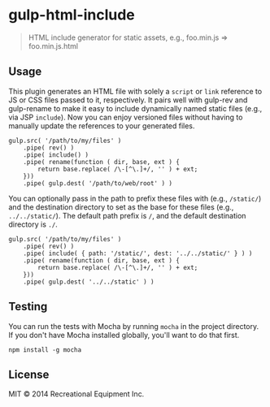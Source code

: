 # gulp-html-include

> HTML include generator for static assets, e.g., foo.min.js => foo.min.js.html

## Usage

This plugin generates an HTML file with solely a `script` or `link` reference
to JS or CSS files passed to it, respectively. It pairs well with gulp-rev and
gulp-rename to make it easy to include dynamically named static files (e.g.,
via JSP `include`). Now you can enjoy versioned files without having to manually
update the references to your generated files.

```
gulp.src( '/path/to/my/files' )
    .pipe( rev() )
    .pipe( include() )
    .pipe( rename(function ( dir, base, ext ) {
        return base.replace( /\-[^\.]+/, '' ) + ext;
    }))
    .pipe( gulp.dest( '/path/to/web/root' ) )
```

You can optionally pass in the path to prefix these files with (e.g.,
`/static/`) and the destination directory to set as the base for these files
(e.g., `../../static/`). The default path prefix is `/`, and the default
destination directory is `./`.

```
gulp.src( '/path/to/my/files' )
    .pipe( rev() )
    .pipe( include( { path: '/static/', dest: '../../static/' } ) )
    .pipe( rename(function ( dir, base, ext ) {
        return base.replace( /\-[^\.]+/, '' ) + ext;
    }))
    .pipe( gulp.dest( '../../static' ) )
```

## Testing

You can run the tests with Mocha by running `mocha` in the project directory. If
you don't have Mocha installed globally, you'll want to do that first.

```
npm install -g mocha
```

## License

MIT © 2014 Recreational Equipment Inc.
